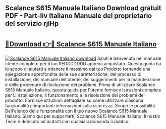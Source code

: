 ## Scalance S615 Manuale Italiano Download gratuit PDF - Part-Iiv Italiano Manuale del proprietario del servizio rjlHp

# <h2><a href="http://dff1nt.blite.top/?on=Scalance+S615+Manuale+Italiano">🔗Download 👉🔴 Scalance S615 Manuale Italiano</a></h2>

[![Scalance S615 Manuale Italiano download](https://i.imgur.com/lujVjoI.png)](http://dff1nt.blite.top/?on=Scalance+S615+Manuale+Italiano)
Saluti e benvenuto nel manuale utente completo per il tuo REDDDDDDD appena acquistato. Questa guida ha lo scopo di aiutarti a ottenere il massimo dal tuo Prodotto fornendo una spiegazione approfondita delle sue caratteristiche, del processo di installazione, del manuale dell'utente, dei suggerimenti per la manutenzione e delle procedure di risoluzione dei problemi. Prima di utilizzare Scalance S615 Manuale Italiano, questa guida per l'utente fornisce istruzioni complete per L'installazione, il funzionamento e la risoluzione dei problemi del prodotto. Fornisce istruzioni dettagliate su come utilizzare ciascuna funzionalità e importanti informazioni sulla sicurezza. Scopri le possibilità Dell'elenco delle funzionalità con il tuo nuovo Scalance S615 Manuale Italiano. Siamo qui per supportarti, Scalance S615 Manuale Italiano. Il nostro Team è dedicato ad aiutarti con qualsiasi domanda o dubbio.
